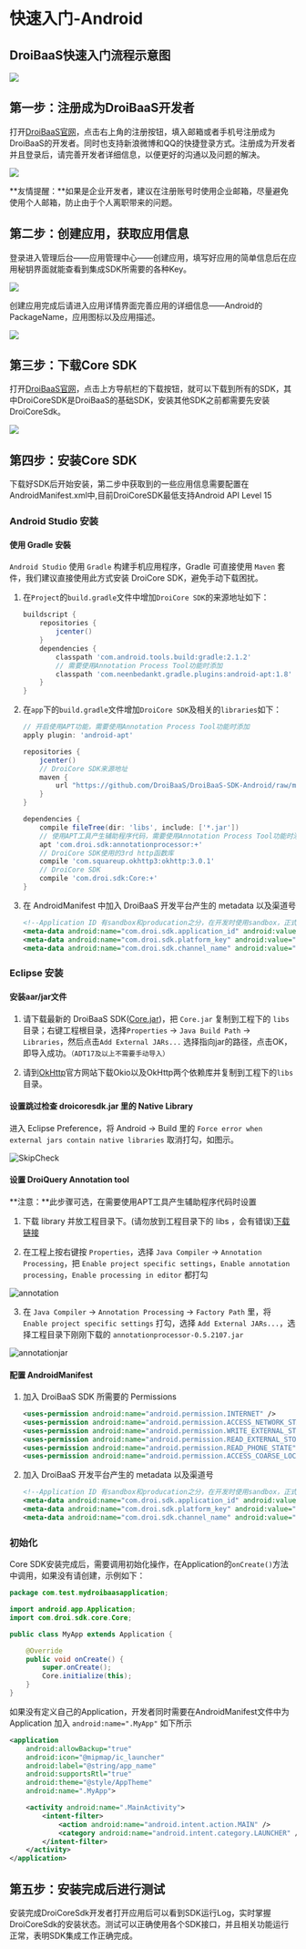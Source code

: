 # 快速入门-Android

## DroiBaaS快速入门流程示意图 

![](http://baastest.droi.cn/Uploads/DocFile/57870a0bc708d.jpg)

## 第一步：注册成为DroiBaaS开发者

打开[DroiBaaS官网](http://baastest.droi.cn/)，点击右上角的注册按钮，填入邮箱或者手机号注册成为DroiBaaS的开发者。同时也支持新浪微博和QQ的快捷登录方式。注册成为开发者并且登录后，请完善开发者详细信息，以便更好的沟通以及问题的解决。

![](http://baastest.droi.cn/Uploads/DocFile/57870a6c795f3.png)

**友情提醒：**如果是企业开发者，建议在注册账号时使用企业邮箱，尽量避免使用个人邮箱，防止由于个人离职带来的问题。

## 第二步：创建应用，获取应用信息

登录进入管理后台——应用管理中心——创建应用，填写好应用的简单信息后在应用秘钥界面就能查看到集成SDK所需要的各种Key。

![](http://baastest.droi.cn/Uploads/DocFile/57870b46d16b5.png)

创建应用完成后请进入应用详情界面完善应用的详细信息——Android的PackageName，应用图标以及应用描述。

![](http://baastest.droi.cn/Uploads/DocFile/57870b7553163.png)

## 第三步：下载Core SDK

打开[DroiBaaS官网](http://baastest.droi.cn/)，点击上方导航栏的下载按钮，就可以下载到所有的SDK，其中DroiCoreSDK是DroiBaaS的基础SDK，安装其他SDK之前都需要先安装DroiCoreSdk。

![](http://baastest.droi.cn/Uploads/DocFile/57870bbd6db9a.png)

## 第四步：安装Core SDK

下载好SDK后开始安装，第二步中获取到的一些应用信息需要配置在AndroidManifest.xml中,目前DroiCoreSDK最低支持Android API Level 15 

### <a id="androidstudio_start"></a>Android Studio 安装

#### 使用 Gradle 安裝

`Android Studio` 使用 `Gradle` 构建手机应用程序，Gradle 可直接使用 `Maven` 套件，我们建议直接使用此方式安装 DroiCore SDK，避免手动下载困扰。

1. 在`Project`的`build.gradle`文件中增加`DroiCore SDK`的来源地址如下：

    ``` groovy
    buildscript {
        repositories {
            jcenter()
        }
        dependencies {
            classpath 'com.android.tools.build:gradle:2.1.2'
            // 需要使用Annotation Process Tool功能时添加
            classpath 'com.neenbedankt.gradle.plugins:android-apt:1.8'
        }
    }
    ```

2. 在`app`下的`build.gradle`文件增加`DroiCore SDK`及相关的`libraries`如下：

    ``` groovy
    // 开启使用APT功能，需要使用Annotation Process Tool功能时添加
    apply plugin: 'android-apt'
    
    repositories {
        jcenter()
        // DroiCore SDK来源地址
        maven {
            url "https://github.com/DroiBaaS/DroiBaaS-SDK-Android/raw/master/"
        }
    }

    dependencies {
        compile fileTree(dir: 'libs', include: ['*.jar'])
        // 使用APT工具产生辅助程序代码，需要使用Annotation Process Tool功能时添加
        apt 'com.droi.sdk:annotationprocessor:+'
        // DroiCore SDK使用的3rd http函数库
        compile 'com.squareup.okhttp3:okhttp:3.0.1'
        // DroiCore SDK
        compile 'com.droi.sdk:Core:+'
    }
    ```
3. 在 AndroidManifest 中加入 DroiBaaS 开发平台产生的 metadata 以及渠道号 

    ``` xml
    <!--Application ID 有sandbox和producation之分，在开发时使用sandbox，正式上线时切换为production，另外需要后台的切换动作-->
    <meta-data android:name="com.droi.sdk.application_id" android:value="[DroiBaaS Application ID]" />
    <meta-data android:name="com.droi.sdk.platform_key" android:value="[DroiBaaS ClientKey]" />
    <meta-data android:name="com.droi.sdk.channel_name" android:value="[ChannelName]" />

    ```
    
### <a id="eclipse_start"></a>Eclipse 安装

#### 安装aar/jar文件

1. 请下载最新的 DroiBaaS SDK([Core.jar](https://github.com/DroiBaaS/DroiBaaS-SDK-Android/tree/master/com/droi/sdk/Core))，把 `Core.jar` 复制到工程下的 `libs` 目录；右键工程根目录，选择`Properties` -> `Java Build Path` -> `Libraries`，然后点击`Add External JARs...` 选择指向jar的路径，点击OK，即导入成功。`（ADT17及以上不需要手动导入）`

2. 请到[OkHttp](http://square.github.io/okhttp/)官方网站下载Okio以及OkHttp两个依赖库并复制到工程下的`libs`目录。

#### 设置跳过检查 droicoresdk.jar 里的 Native Library

进入 Eclipse Preference，将 Android -> Build 里的 `Force error when external jars contain native libraries` 取消打勾，如图示。

![SkipCheck](http://baastest.droi.cn/Uploads/DocFile/576a4cfbe65e7.png)

#### 设置 DroiQuery Annotation tool

**注意：**此步骤可选，在需要使用APT工具产生辅助程序代码时设置
1. 下载 library 并放工程目录下。(请勿放到工程目录下的 libs ，会有错误)[下载链接](https://github.com/DroiBaaS/DroiBaaS-SDK-Android/blob/master/com/droi/sdk/annotationprocessor/0.5.2898/annotationprocessor-0.5.2898.jar)

2. 在工程上按右键按 `Properties`，选择 `Java Compiler` -> `Annotation Processing`，把 `Enable project specific settings`，`Enable annotation processing`，`Enable processing in editor` 都打勾

![annotation](http://baastest.droi.cn/Uploads/DocFile/576a4d0b8ce0a.png)

3. 在 `Java Compiler` -> `Annotation Processing` -> `Factory Path` 里，将 `Enable project specific settings` 打勾，选择 `Add External JARs...`，选择工程目录下刚刚下载的 `annotationprocessor-0.5.2107.jar`

![annotationjar](http://baastest.droi.cn/Uploads/DocFile/576a4d153ae87.png)

#### 配置 AndroidManifest

1. 加入 DroiBaaS SDK 所需要的 Permissions

    ``` xml
    <uses-permission android:name="android.permission.INTERNET" />
    <uses-permission android:name="android.permission.ACCESS_NETWORK_STATE" />
    <uses-permission android:name="android.permission.WRITE_EXTERNAL_STORAGE" />
    <uses-permission android:name="android.permission.READ_EXTERNAL_STORAGE" />
    <uses-permission android:name="android.permission.READ_PHONE_STATE" />
    <uses-permission android:name="android.permission.ACCESS_COARSE_LOCATION" />

    ```
    
2. 加入 DroiBaaS 开发平台产生的 metadata 以及渠道号 

    ``` xml
    <!--Application ID 有sandbox和producation之分，在开发时使用sandbox，正式上线时切换为production，另外需要后台的切换动作-->
    <meta-data android:name="com.droi.sdk.application_id" android:value="[DroiBaaS Application ID]" />
    <meta-data android:name="com.droi.sdk.platform_key" android:value="[DroiBaaS ClientKey]" />
    <meta-data android:name="com.droi.sdk.channel_name" android:value="[ChannelName]" />

    ```
    
### 初始化

Core SDK安装完成后，需要调用初始化操作，在Application的`onCreate()`方法中调用，如果没有请创建，示例如下：  

``` java
package com.test.mydroibaasapplication;

import android.app.Application;
import com.droi.sdk.core.Core;

public class MyApp extends Application {

    @Override
    public void onCreate() {
        super.onCreate();
        Core.initialize(this);
    }
}

```

如果没有定义自己的Application，开发者同时需要在AndroidManifest文件中为 Application 加入 `android:name=".MyApp"` 如下所示  

``` xml
<application
    android:allowBackup="true"
    android:icon="@mipmap/ic_launcher"
    android:label="@string/app_name"
    android:supportsRtl="true"
    android:theme="@style/AppTheme"
    android:name=".MyApp">

    <activity android:name=".MainActivity">
        <intent-filter>
            <action android:name="android.intent.action.MAIN" />
            <category android:name="android.intent.category.LAUNCHER" />
        </intent-filter>
    </activity>
</application>

```
## 第五步：安装完成后进行测试

安装完成DroiCoreSdk开发者打开应用后可以看到SDK运行Log，实时掌握DroiCoreSdk的安装状态。测试可以正确使用各个SDK接口，并且相关功能运行正常，表明SDK集成工作正确完成。